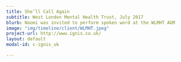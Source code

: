 ```yaml
---
title: She’ll Call Again
subtitle: West London Mental Health Trust, July 2017
blurb: Naomi was invited to perform spoken word at the WLMHT AGM
image: "img/timeline/client/WLMHT.jpeg"
project-url: http://www.ignis.co.uk/
layout: default
modal-id: c-ignis_uk

---
```

